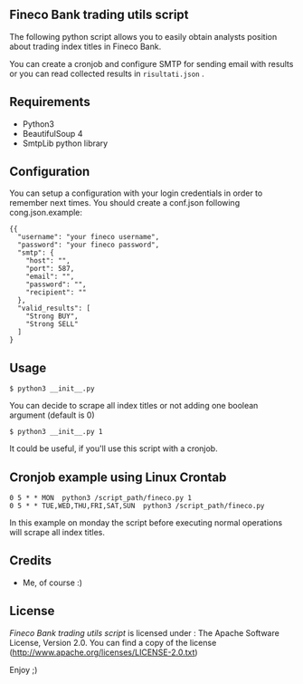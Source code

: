Fineco Bank trading utils script
-------------------

The following python script allows you to easily obtain analysts position about trading index titles in Fineco Bank.

You can create a cronjob and configure SMTP for sending email with results or you can read collected results in `risultati.json` .

Requirements
------------

- Python3
- BeautifulSoup 4
- SmtpLib python library

Configuration
-------------

You can setup a configuration with your login credentials in order to remember next times.
You should create a conf.json following cong.json.example:

```	
{{
  "username": "your fineco username",
  "password": "your fineco password",
  "smtp": {
    "host": "",
    "port": 587,
    "email": "",
    "password": "",
    "recipient": ""
  },
  "valid_results": [
    "Strong BUY",
    "Strong SELL"
  ]
}
```

Usage
------

```	
$ python3 __init__.py 
```

You can decide to scrape all index titles or not adding one boolean argument (default is 0)

```	
$ python3 __init__.py 1
```

It could be useful, if you'll use this script with a cronjob.

Cronjob example using Linux Crontab
------

```
0 5 * * MON  python3 /script_path/fineco.py 1
0 5 * * TUE,WED,THU,FRI,SAT,SUN  python3 /script_path/fineco.py
```

In this example on monday the script before executing normal operations will scrape all index titles.

Credits
--------

- Me, of course :)

License
--------
_*Fineco Bank trading utils script*_ is licensed under : The Apache Software License, Version 2.0. You can find a copy of the license (http://www.apache.org/licenses/LICENSE-2.0.txt)

Enjoy ;)